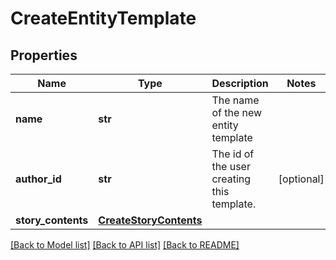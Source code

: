 # CreateEntityTemplate

## Properties
Name | Type | Description | Notes
------------ | ------------- | ------------- | -------------
**name** | **str** | The name of the new entity template | 
**author_id** | **str** | The id of the user creating this template. | [optional] 
**story_contents** | [**CreateStoryContents**](CreateStoryContents.md) |  | 

[[Back to Model list]](../README.md#documentation-for-models) [[Back to API list]](../README.md#documentation-for-api-endpoints) [[Back to README]](../README.md)

